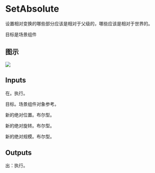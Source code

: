 # SetAbsolute

设置相对变换的哪些部分应该是相对于父级的，哪些应该是相对于世界的。

目标是场景组件

## 图示

![]($-20221218-21152433.png)

## Inputs

在。执行。

目标。场景组件对象参考。

新的绝对位置。布尔型。

新的绝对旋转。布尔型。

新的绝对规模。布尔型。  

## Outputs

出：执行。
